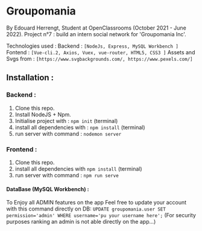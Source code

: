 # Groupomania

By Edouard Herrengt, Student at OpenClassrooms (October 2021 - June 2022).
Project n°7 : build an intern social network for 'Groupomania Inc'.

Technologies used :
Backend : `[NodeJs, Express, MySQL Workbench ]`
Fontend : `[Vue-cli.2, Axios, Vuex, vue-router, HTML5, CSS3 ]`
Assets and Svgs from : `[https://www.svgbackgrounds.com/, https://www.pexels.com/]`

## Installation :

### Backend : 
1. Clone this repo.
2. Install NodeJS + Npm.
3. Initialise project with : `npm init` (terminal)
4. install all dependencies with : `npm install` (terminal) 
5. run server with command : `nodemon server`

### Frontend : 
1. Clone this repo.
2. install all dependencies with `npm install` (terminal)
3. run server with command : `npm run serve`

#### DataBase (MySQL Workbench) :
To Enjoy all ADMIN features on the app Feel free to update your account with this command directly on DB: 
`UPDATE groupomania.user SET permission='admin' WHERE username='pu your username here';`
(For security purposes ranking an admin is not able directly on the app...)